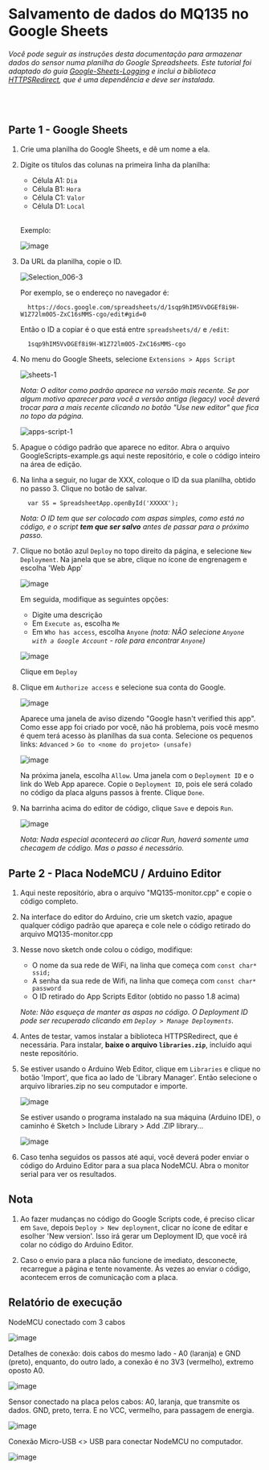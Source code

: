 # Salvamento de dados do MQ135 no Google Sheets

###### Você pode seguir as instruções desta documentação para armazenar dados do sensor numa planilha do Google Spreadsheets. Este tutorial foi adaptado do guia [Google-Sheets-Logging](https://github.com/StorageB/Google-Sheets-Logging) e inclui a biblioteca [HTTPSRedirect](https://github.com/electronicsguy/HTTPSRedirect), que é uma dependência e deve ser instalada.

<br>

## Parte 1 - Google Sheets

1. Crie uma planilha do Google Sheets, e dê um nome a ela.

2. Digite os títulos das colunas na primeira linha da planilha:

   - Célula A1: `Dia`
   - Célula B1: `Hora`
   - Célula C1: `Valor`
   - Célula D1: `Local`
   <br>

   Exemplo:
   
   ![image](https://user-images.githubusercontent.com/3741135/175699252-da06f625-6a72-442a-8af7-e7398dc644e7.png)

   
3. Da URL da planilha, copie o ID.

      ![Selection_006-3](https://user-images.githubusercontent.com/44729718/115287377-d1bad680-a115-11eb-8730-4c6ae00184a7.png)

      Por exemplo, se o endereço no navegador é:
   
         https://docs.google.com/spreadsheets/d/1sqp9hIM5VvDGEf8i9H-W1Z72lm0O5-ZxC16sMMS-cgo/edit#gid=0

      Então o ID a copiar é o que está entre `spreadsheets/d/`  e `/edit`:
   
         1sqp9hIM5VvDGEf8i9H-W1Z72lm0O5-ZxC16sMMS-cgo


4. No menu do Google Sheets, selecione `Extensions > Apps Script`
   
   ![sheets-1](https://user-images.githubusercontent.com/3741135/175667583-1ed23a37-a487-49b1-b6f3-cd1eab15d8a4.png)
   
   *Nota: O editor como padrão aparece na versão mais recente. Se por algum motivo aparecer para você a versão antiga (legacy) você deverá trocar para a mais recente clicando no botão "Use new editor" que fica no topo da página.*
   
   ![apps-script-1](https://user-images.githubusercontent.com/3741135/175667756-bc2561cb-aa03-4cdf-9da5-492ff35d24be.png)

5. Apague o código padrão que aparece no editor. Abra o arquivo GoogleScripts-example.gs aqui neste repositório, e cole o código inteiro na área de edição.

6. Na linha a seguir, no lugar de XXX, coloque o ID da sua planilha, obtido no passo 3. Clique no botão de salvar.

   
         var SS = SpreadsheetApp.openById('XXXXX');
   

   *Nota:  O ID tem que ser colocado com aspas simples, como está no código, e o script **tem que ser salvo** antes de passar para o próximo passo.*
   
7. Clique no botão azul `Deploy` no topo direito da página, e selecione `New Deployment`.
   Na janela que se abre, clique no ícone de engrenagem e escolha 'Web App'
   
   ![image](https://user-images.githubusercontent.com/3741135/175689619-eb696aea-13d6-43fc-80a0-ff509d96f97f.png)
   
   Em seguida, modifique as seguintes opções:

   - Digite uma descrição
   - Em `Execute as`, escolha `Me`
   - Em `Who has access`, escolha `Anyone` *(nota: NÃO selecione `Anyone with a Google Account` - role para encontrar `Anyone`)*

   ![image](https://user-images.githubusercontent.com/3741135/175694332-876a75e5-d1d5-4d9d-9d82-bec6c0d45569.png)
   
   Clique em `Deploy`
   
8. Clique em `Authorize access` e selecione sua conta do Google.

   ![image](https://user-images.githubusercontent.com/3741135/175695053-2790ce7b-e5c1-49d9-9a10-0707b018a621.png)
   
   Aparece uma janela de aviso dizendo "Google hasn't verified this app". Como esse app foi criado por você, não há problema, pois você mesmo é quem terá acesso às planilhas da sua conta. Selecione os pequenos links: `Advanced` > `Go to <nome do projeto> (unsafe)`
   
   
   ![image](https://user-images.githubusercontent.com/3741135/175695518-3e557cdb-1767-4aac-98c0-2125040cc74d.png)
   
   Na próxima janela, escolha `Allow`. Uma janela com o `Deployment ID` e o link do Web App aparece. Copie o `Deployment ID`, pois ele será colado no código da placa alguns passos à frente. Clique `Done`.
   

9. Na barrinha acima do editor de código, clique `Save` e depois `Run`. 

   ![image](https://user-images.githubusercontent.com/3741135/175696480-c4664f57-fa54-40c5-a182-02935f4f896e.png)

   *Nota:  Nada especial acontecerá ao clicar Run, haverá somente uma checagem de código. Mas o passo é necessário.*
 
   
## Parte 2 - Placa NodeMCU / Arduino Editor

1. Aqui neste repositório, abra o arquivo "MQ135-monitor.cpp" e copie o código completo.

2. Na interface do editor do Arduino, crie um sketch vazio, apague qualquer código padrão que apareça e cole nele o código retirado do arquivo MQ135-monitor.cpp

3. Nesse novo sketch onde colou o código, modifique:

    - O nome da sua rede de WiFi, na linha que começa com `const char* ssid;`
    - A senha da sua rede de Wifi, na linha que começa com `const char* password`
    - O ID retirado do App Scripts Editor (obtido no passo 1.8 acima)
    
    *Note:  Não esqueça de manter as aspas no código. O Deployment ID pode ser recuperado clicando em `Deploy > Manage Deployments`.*

3. Antes de testar, vamos instalar a biblioteca HTTPSRedirect, que é necessária. Para instalar, **baixe o arquivo `libraries.zip`**, incluído aqui neste repositório. 


5. Se estiver usando o Arduino Web Editor, clique em `Libraries` e clique no botão 'Import', que fica ao lado de 'Library Manager'. Então selecione o arquivo libraries.zip no seu computador e importe.

   ![image](https://user-images.githubusercontent.com/3741135/175720696-de218b31-afff-4f33-85ce-9f45d4599c96.png)

   Se estiver usando o programa instalado na sua máquina (Arduino IDE), o caminho é Sketch > Include Library > Add .ZIP library...
   
   ![image](https://user-images.githubusercontent.com/3741135/175720650-8ded44a1-bd52-46e6-ae1a-702dad2a54d8.png)


6. Caso tenha seguidos os passos até aqui, você deverá poder enviar o código do Arduino Editor para a sua placa NodeMCU. Abra o monitor serial para ver os resultados.

     

## Nota

1. Ao fazer mudanças no código do Google Scripts code, é preciso clicar em `Save`, depois `Deploy > New deployment`, clicar no ícone de editar e esolher 'New version'. Isso irá gerar um Deployment ID, que você irá colar no código do Arduino Editor.

2. Caso o envio para a placa não funcione de imediato, desconecte, recarregue a página e tente novamente. Às vezes ao enviar o código, acontecem erros de comunicação com a placa.

## Relatório de execução

NodeMCU conectado com 3 cabos

![image](https://github.com/todearaujo/Google-Sheets-Logging-Sensor-Arduino/blob/master/4.jpg)

Detalhes de conexão: dois cabos do mesmo lado - A0 (laranja) e GND (preto),
enquanto, do outro lado, a conexão é no 3V3 (vermelho), extremo oposto A0.

![image](https://github.com/todearaujo/Google-Sheets-Logging-Sensor-Arduino/blob/master/3.jpg)

Sensor conectado na placa pelos cabos: A0, laranja, que transmite os dados.
GND, preto, terra. E no VCC, vermelho, para passagem de energia.

![image](https://github.com/todearaujo/Google-Sheets-Logging-Sensor-Arduino/blob/master/2.jpg)

Conexão Micro-USB <> USB para conectar NodeMCU no computador.

![image](https://github.com/todearaujo/Google-Sheets-Logging-Sensor-Arduino/blob/9a822039aae13b39dab31c5380e89e435353108e/1.jpg)       
